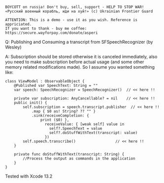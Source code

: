 ```
BOYCOTT on russia! Don't buy, sell, support - HELP TO STOP WAR!
«Русский военный корабль, иди на хуй!» (c) Ukrainian Frontier Guard

ATTENTION: This is a demo - use it as you wish. Reference is appriciated.
If you want to thank - buy me coffee: https://secure.wayforpay.com/donate/asperi
```

Q: Publishing and Consuming a transcript from SFSpeechRecognizer (by Wesley)

A: Subscription should be stored otherwise it is canceled immediately, also you need to make subscription before actual usage (and some other memory related modifications made). So I assume you wanted something like:

```
class ViewModel : ObservableObject {
    @Published var SpeechText: String = ""
    var speech: SpeechRecognizer = SpeechRecognizer()  // << here !!

	private var subscription: AnyCancellable? = nil    // << here !!
    public init() {
        self.subscription = speech.transcript.publisher  // << here !!
            .map { $0 as! String? ?? "" }
            .sink(receiveCompletion: {
                print ($0) },
                  receiveValue: { [weak self] value in
                    self?.SpeechText = value
                    self?.doStuffWithText(transcript: value)
                  })
        self.speech.transcribe()                  // << here !!
    }

    private func doStuffWithText(transcript: String) {
        //Process the output as commands in the application
    }
}
```

Tested with Xcode 13.2
